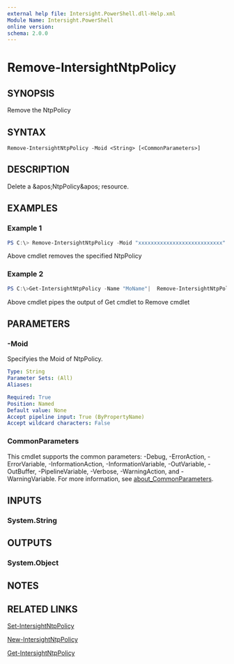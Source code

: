```yaml
---
external help file: Intersight.PowerShell.dll-Help.xml
Module Name: Intersight.PowerShell
online version:
schema: 2.0.0
---
```


# Remove-IntersightNtpPolicy

## SYNOPSIS
Remove the NtpPolicy

## SYNTAX

```
Remove-IntersightNtpPolicy -Moid <String> [<CommonParameters>]
```

## DESCRIPTION
Delete a &amp;apos;NtpPolicy&amp;apos; resource.

## EXAMPLES

### Example 1
```powershell
PS C:\> Remove-IntersightNtpPolicy -Moid "xxxxxxxxxxxxxxxxxxxxxxxxxxx"
```
Above cmdlet removes the specified NtpPolicy 

### Example 2
```powershell
PS C:\>Get-IntersightNtpPolicy -Name "MoName"|  Remove-IntersightNtpPolicy
```
Above cmdlet pipes the output of Get cmdlet to Remove cmdlet

## PARAMETERS

### -Moid
Specifyies the Moid of NtpPolicy.

```yaml
Type: String
Parameter Sets: (All)
Aliases:

Required: True
Position: Named
Default value: None
Accept pipeline input: True (ByPropertyName)
Accept wildcard characters: False
```

### CommonParameters
This cmdlet supports the common parameters: -Debug, -ErrorAction, -ErrorVariable, -InformationAction, -InformationVariable, -OutVariable, -OutBuffer, -PipelineVariable, -Verbose, -WarningAction, and -WarningVariable. For more information, see [about_CommonParameters](http://go.microsoft.com/fwlink/?LinkID=113216).

## INPUTS

### System.String

## OUTPUTS

### System.Object
## NOTES

## RELATED LINKS

[Set-IntersightNtpPolicy](./Set-IntersightNtpPolicy.md)

[New-IntersightNtpPolicy](./New-IntersightNtpPolicy.md)

[Get-IntersightNtpPolicy](./Get-IntersightNtpPolicy.md)

